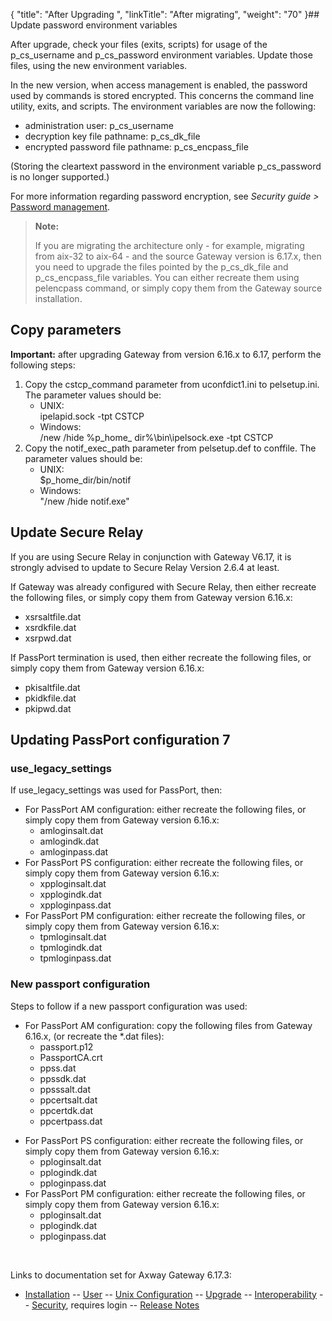{
    "title": "After Upgrading ",
    "linkTitle": "After migrating",
    "weight": "70"
}## Update password environment variables

After upgrade, check your files (exits, scripts) for usage of the <span class="code">p\_cs\_username</span> and <span class="code">p\_cs\_password</span> environment variables. Update those files, using the new environment variables.

In the new version, when access management is enabled, the password used by commands is stored encrypted. This concerns the command line utility, exits, and scripts. The environment variables are now the following:

-   administration user: <span class="code">p\_cs\_username</span>
-   decryption key file pathname<span class="code">: p\_cs\_dk\_file</span>
-   encrypted password file pathname: <span class="code">p\_cs\_encpass\_file </span>

(Storing the cleartext password in the environment variable p\_cs\_password is no longer supported.)

For more information regarding password encryption, see *Security guide &gt;* [Password management](#).

> **Note:**
>
> If you are migrating the architecture only - for example, migrating from aix-32 to aix-64 - and the source Gateway version is 6.17.x, then you need to upgrade the files pointed by the p\_cs\_dk\_file and p\_cs\_encpass\_file variables. You can either recreate them using pelencpass command, or simply copy them from the Gateway source installation.

## Copy parameters

**Important:** after upgrading Gateway from version 6.16.x to 6.17, perform the following steps:

1.  Copy the <span class="code">cstcp\_command </span>parameter from <span class="code">uconfdict1.ini </span>to <span class="code">pelsetup.ini</span>. The parameter values should be:
    -   UNIX: <span class="code">  
        ipelapid.sock -tpt CSTCP</span>
    -   Windows: <span class="code">  
        /new /hide %p\_home\_ dir%\\bin\\ipelsock.exe -tpt CSTCP</span>
2.  Copy the <span class="code">notif\_exec\_path </span>parameter from <span class="code">pelsetup.def </span>to <span class="code">conffile</span>. The parameter values should be:
    -   UNIX:  
        <span class="code">$p\_home\_dir/bin/notif</span>
    -   Windows: <span class="code">  
        "/new /hide notif.exe"</span>

## Update <span class="mc-variable suite_variables.SecureRelayName variable">Secure Relay</span>

If you are using <span class="mc-variable suite_variables.SecureRelayName variable">Secure Relay</span> in conjunction with <span class="mc-variable suite_variables.GatewayName variable">Gateway</span> V6.17, it is strongly advised to update to <span class="mc-variable suite_variables.SecureRelayName variable">Secure Relay</span> Version 2.6.4 at least.

If <span class="mc-variable suite_variables.GatewayName variable">Gateway</span> was already configured with <span class="mc-variable suite_variables.SecureRelayName variable">Secure Relay</span>, then <span class="mc-variable gateway_variables.copyOrRecreate variable">either recreate the following files, or simply copy them from Gateway version 6.16.x</span>:

-   xsrsaltfile.dat
-   xsrdkfile.dat
-   xsrpwd.dat

If <span class="mc-variable suite_variables.PassPortName variable">PassPort</span> termination is used, then <span class="mc-variable gateway_variables.copyOrRecreate variable">either recreate the following files, or simply copy them from Gateway version 6.16.x</span>:

-   pkisaltfile.dat
-   pkidkfile.dat
-   pkipwd.dat

## Updating PassPort configuration 7

### use\_legacy\_settings

If <span class="code">use\_legacy\_settings </span>was used for <span class="mc-variable suite_variables.PassPortName variable">PassPort</span>, then:

-   For <span class="mc-variable suite_variables.PassPortName variable">PassPort</span> AM configuration: <span class="mc-variable gateway_variables.copyOrRecreate variable">either recreate the following files, or simply copy them from Gateway version 6.16.x</span>:
    -   amloginsalt.dat
    -   amlogindk.dat
    -   amloginpass.dat
-   For PassPort PS configuration: <span class="mc-variable gateway_variables.copyOrRecreate variable">either recreate the following files, or simply copy them from Gateway version 6.16.x</span>:
    -   xpploginsalt.dat
    -   xpplogindk.dat
    -   xpploginpass.dat
-   For PassPort PM configuration: <span class="mc-variable gateway_variables.copyOrRecreate variable">either recreate the following files, or simply copy them from Gateway version 6.16.x</span>:
    -   tpmloginsalt.dat
    -   tpmlogindk.dat
    -   tpmloginpass.dat

### New passport configuration

Steps to follow if a new passport configuration was used:

-   For PassPort AM configuration: copy the following files from <span class="mc-variable suite_variables.GatewayName variable">Gateway</span> 6.16.x, (or recreate the \*.dat files):
    -   passport.p12
    -   PassportCA.crt
    -   ppss.dat
    -   ppssdk.dat
    -   ppsssalt.dat
    -   ppcertsalt.dat
    -   ppcertdk.dat
    -   ppcertpass.dat

<!-- -->

-   For PassPort PS configuration: <span class="mc-variable gateway_variables.copyOrRecreate variable">either recreate the following files, or simply copy them from Gateway version 6.16.x</span>:
    -   pploginsalt.dat
    -   pplogindk.dat
    -   pploginpass.dat
-   For PassPort PM configuration: <span class="mc-variable gateway_variables.copyOrRecreate variable">either recreate the following files, or simply copy them from Gateway version 6.16.x</span>:
    -   pploginsalt.dat
    -   pplogindk.dat
    -   pploginpass.dat

 

Links to documentation set for Axway Gateway <span class="mc-variable axway_variables.Release_Number variable">6.17.3</span>:

-   [Installation](#) -- [User](#) -- [Unix Configuration](#) -- [Upgrade](#) -- [Interoperability](#) -- [Security](#), requires login -- [Release Notes](#)
